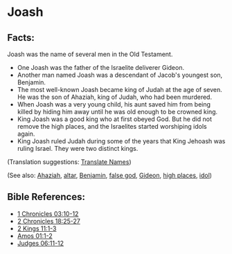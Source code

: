 # Joash #

## Facts: ##

Joash was the name of several men in the Old Testament.

* One Joash was the father of the Israelite deliverer Gideon.
* Another man named Joash was a descendant of Jacob's youngest son, Benjamin.
* The most well-known Joash became king of Judah at the age of seven. He was the son of Ahaziah, king of Judah, who had been murdered. 
* When Joash was a very young child, his aunt saved him from being killed by hiding him away until he was old enough to be crowned king.
* King Joash was a good king who at first obeyed God. But he did not remove the high places, and the Israelites started worshiping idols again.   
* King Joash ruled Judah during some of the years that King Jehoash was ruling Israel. They were two distinct kings.

(Translation suggestions: [Translate Names](en/ta-vol1/translate/man/translate-names))

(See also: [Ahaziah](../other/ahaziah.md), [altar](../other/altar.md), [Benjamin](../other/benjamin.md), [false god](../kt/falsegod.md), [Gideon](../other/gideon.md), [high places](../other/highplaces.md), [idol](../other/idol.md))

## Bible References: ##

* [1 Chronicles 03:10-12](en/tn/1ch/help/03/10)
* [2 Chronicles 18:25-27](en/tn/2ch/help/18/25)
* [2 Kings 11:1-3](en/tn/2ki/help/11/01)
* [Amos 01:1-2](en/tn/amo/help/01/01)
* [Judges 06:11-12](en/tn/jdg/help/06/11)